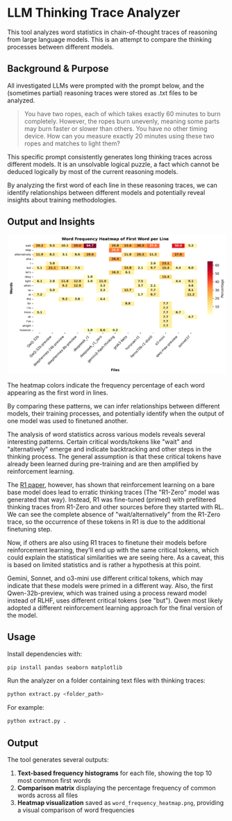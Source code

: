 # LLM Thinking Trace Analyzer

This tool analyzes word statistics in chain-of-thought traces of reasoning from large language models. This is an attempt to compare the thinking processes between different models.

## Background & Purpose

All investigated LLMs were prompted with the prompt below, and the (sometimes partial) reasoning traces were stored as .txt files to be analyzed.

> You have two ropes, each of which takes exactly 60 minutes to burn completely. However, the ropes burn unevenly, meaning some parts may burn faster or slower than others. You have no other timing device. How can you measure exactly 20 minutes using these two ropes and matches to light them?

This specific prompt consistently generates long thinking traces across different models. It is an unsolvable logical puzzle, a fact which cannot be deduced logically by most of the current reasoning models.

By analyzing the first word of each line in these reasoning traces, we can identify relationships between different models and potentially reveal insights about training methodologies.

## Output and Insights

![Word Frequency Heatmap Example](word_frequency_heatmap.png)

The heatmap colors indicate the frequency percentage of each word appearing as the first word in lines. 

By comparing these patterns, we can infer relationships between different models, their training processes, and potentially identify when the output of one model was used to finetuned another.

The analysis of word statistics across various models reveals several interesting patterns. Certain critical words/tokens like "wait" and "alternatively" emerge and indicate backtracking and other steps in the thinking process. The general assumption is that these critical tokens have already been learned during pre-training and are then amplified by reinforcement learning. 

The [R1 paper](https://arxiv.org/abs/2501.12948), however, has shown that reinforcement learning on a bare base model does lead to erratic thinking traces (The "R1-Zero" model was generated that way). Instead, R1 was fine-tuned (primed) with prefiltered thinking traces from R1-Zero and other sources before they started with RL. We can see the complete absence of "wait/alternatively" from the R1-Zero trace, so the occurrence of these tokens in R1 is due to the additional finetuning step.

Now, if others are also using R1 traces to finetune their models before reinforcement learning, they'll end up with the same critical tokens, which could explain the statistical similarities we are seeing here. As a caveat, this is based on limited statistics and is rather a hypothesis at this point.

Gemini, Sonnet, and o3-mini use different critical tokens, which may indicate that these models were primed in a different way. Also, the first Qwen-32b-preview, which was trained using a process reward model instead of RLHF, uses different critical tokens (see "but"). Qwen most likely adopted a different reinforcement learning approach for the final version of the model.

## Usage

Install dependencies with:
```bash
pip install pandas seaborn matplotlib
```

Run the analyzer on a folder containing text files with thinking traces:

```bash
python extract.py <folder_path>
```

For example:
```bash
python extract.py .
```

## Output

The tool generates several outputs:

1. **Text-based frequency histograms** for each file, showing the top 10 most common first words
2. **Comparison matrix** displaying the percentage frequency of common words across all files
3. **Heatmap visualization** saved as `word_frequency_heatmap.png`, providing a visual comparison of word frequencies


